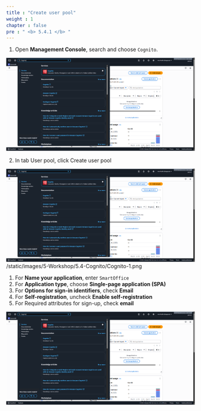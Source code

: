 ```yaml
---
title : "Create user pool"
weight : 1
chapter : false
pre : " <b> 5.4.1 </b> "
---
```


1. Open **Management Console**, search and choose ```Cognito```.

![Cognito 1](/images/5-Workshop/5.4-Cognito/Cognito-1.png)

2. In tab User pool, click Create user pool

![Cognito 2](/images/5-Workshop/5.4-Cognito/Cognito-1.png)
      /static/images/5-Workshop/5.4-Cognito/Cognito-1.png

1. For **Name your application**, enter ```SmartOffice``` 
2. For **Application type**, choose **Single-page application (SPA)**
3. For **Options for sign-in identifiers**, check **Email**
4. For **Self-registration**, uncheck **Enable self-registration**
5. For Required attributes for sign-up, check **email**

![Cognito 3](static/images/5-Workshop/5.4-Cognito/Cognito-1.png)
